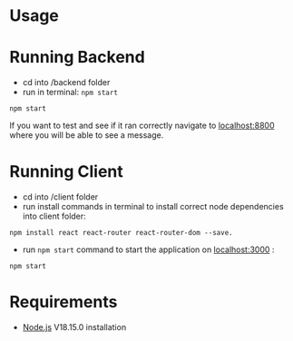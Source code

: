 # Usage

# Running **Backend**

- cd into /backend folder
- run in terminal: `npm start`

```
npm start
```

If you want to test and see if it ran correctly navigate to [localhost:8800](http://localhost:8800/) where you will be able to see a message.

# Running **Client**

- cd into /client folder
- run install commands in terminal to install correct node dependencies into client folder:

```
npm install react react-router react-router-dom --save.
```

- run `npm start` command to start the application on [localhost:3000](http://localhost:3000) :

```
npm start
```

# Requirements

- [Node.js](https://nodejs.org/en) V18.15.0 installation
